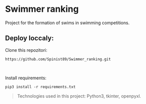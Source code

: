 # Swimmer ranking

Project for the formation of swims in swimming competitions.

## Deploy loccaly:

Clone this repozitori:
```
https://github.com/Spinist89/Swimmer_ranking.git
```
<br>

Install requirements:
```
pip3 install -r requirements.txt
```
> Technologies used in this project: Python3, tkinter, openpyxl.

